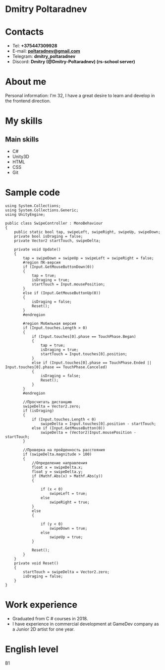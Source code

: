 # Dmitry Poltaradnev

# Contacts

- Tel: **+375447309928**
- E-mail: **poltaradnev@gmail.com**
- Telegram: **dmitry_poltaradnev**
- Discord: **Dmitry (@Dmitry-Poltaradnev) (rs-school server)**

# About me

Personal information: I'm 32, I have a great desire to learn and develop in the frontend direction.

# My skills

## Main skills

- C#
- Unity3D
- HTML
- CSS
- Git
<!-- This great change -->

# Sample code

```
using System.Collections;
using System.Collections.Generic;
using UnityEngine;

public class SwipeController : MonoBehaviour
{
    public static bool tap, swipeLeft, swipeRight, swipeUp, swipeDown;
    private bool isDraging = false;
    private Vector2 startTouch, swipeDelta;

    private void Update()
    {
        tap = swipeDown = swipeUp = swipeLeft = swipeRight = false;
        #region ПК-версия
        if (Input.GetMouseButtonDown(0))
        {
            tap = true;
            isDraging = true;
            startTouch = Input.mousePosition;
        }
        else if (Input.GetMouseButtonUp(0))
        {
            isDraging = false;
            Reset();
        }
        #endregion

        #region Мобильная версия
        if (Input.touches.Length > 0)
        {
            if (Input.touches[0].phase == TouchPhase.Began)
            {
                tap = true;
                isDraging = true;
                startTouch = Input.touches[0].position;
            }
            else if (Input.touches[0].phase == TouchPhase.Ended || Input.touches[0].phase == TouchPhase.Canceled)
            {
                isDraging = false;
                Reset();
            }
        }
        #endregion

        //Просчитать дистанцию
        swipeDelta = Vector2.zero;
        if (isDraging)
        {
            if (Input.touches.Length < 0)
                swipeDelta = Input.touches[0].position - startTouch;
            else if (Input.GetMouseButton(0))
                swipeDelta = (Vector2)Input.mousePosition - startTouch;
        }

        //Проверка на пройденность расстояния
        if (swipeDelta.magnitude > 100)
        {
            //Определение направления
            float x = swipeDelta.x;
            float y = swipeDelta.y;
            if (Mathf.Abs(x) > Mathf.Abs(y))
            {

                if (x < 0)
                    swipeLeft = true;
                else
                    swipeRight = true;
            }
            else
            {

                if (y < 0)
                    swipeDown = true;
                else
                    swipeUp = true;
            }

            Reset();
        }
    }
    private void Reset()
    {
        startTouch = swipeDelta = Vector2.zero;
        isDraging = false;
    }
}
```

# Work experience

- Graduated from C # courses in 2018.
- I have experience in commercial development at GameDev company as a Junior 2D artist for one year.

# English level

B1
